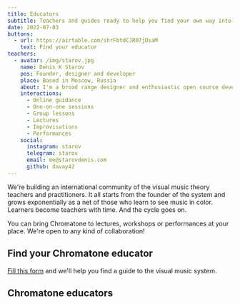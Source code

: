 ```yaml
---
title: Educators
subtitle: Teachers and guides ready to help you find your own way into music
date: 2022-07-03
buttons:
  - url: https://airtable.com/shrFbtdCJR07jDsaM
    text: Find your educator
teachers:
  - avatar: /img/starov.jpg
    name: Denis K Starov
    pos: Founder, designer and developer
    place: Based in Moscow, Russia
    about: I'm a broad range designer and enthusiastic open source developer. So I explore music with the web browser. And share my experiments and explorations with everyone here.
    interactions:
      - Online guidance
      - One-on-one sessions
      - Group lessons
      - Lectures
      - Improvisations
      - Performances
    social:
      instagram: starov
      telegram: starov
      email: me@starovdenis.com
      github: davay42
---
```


We're building an international community of the visual music theory teachers and practitioners. It all starts from the founder of the system and grows exponentially as a net of those who learn to see music in color. Learners become teachers with time. And the cycle goes on.

You can bring Chromatone to lectures, workshops or performances at your place. We're open to any kind of collaboration!

## Find your Chromatone educator

[Fill this form](https://airtable.com/shrFbtdCJR07jDsaM) and we'll help you find a guide to the visual music system.

## Chromatone educators

<author-card v-for="teacher in $frontmatter.teachers" :key="teacher" :author="teacher"  />